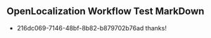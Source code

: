 ## OpenLocalization Workflow Test MarkDown

* 216dc069-7146-48bf-8b82-b879702b76ad 
thanks!



<!--HONumber=Jan16_HO3-->
